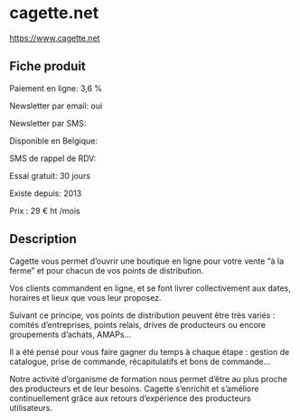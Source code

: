 # cagette.net
https://www.cagette.net

## Fiche produit
  

Paiement en ligne: 3,6 %

Newsletter par email: oui

Newsletter par SMS:

Disponible en Belgique:

SMS de rappel de RDV:

Essai gratuit: 30 jours 

Existe depuis: 2013

Prix : 29 € ht /mois

## Description

Cagette vous permet d’ouvrir une boutique en ligne pour votre vente “à la ferme” et pour chacun de vos points de distribution.

Vos clients commandent en ligne, et se font livrer collectivement aux dates, horaires et lieux que vous leur proposez.

Suivant ce principe, vos points de distribution peuvent être très variés : comités d’entreprises, points relais, drives de producteurs ou encore groupements d’achats, AMAPs…

Il a été pensé pour vous faire gagner du temps à chaque étape : gestion de catalogue, prise de commande, récapitulatifs et bons de commande…

Notre activité d’organisme de formation nous permet d’être au plus proche des producteurs et de leur besoins. Cagette s’enrichit et s’améliore continuellement grâce aux retours d’expérience des producteurs utilisateurs.